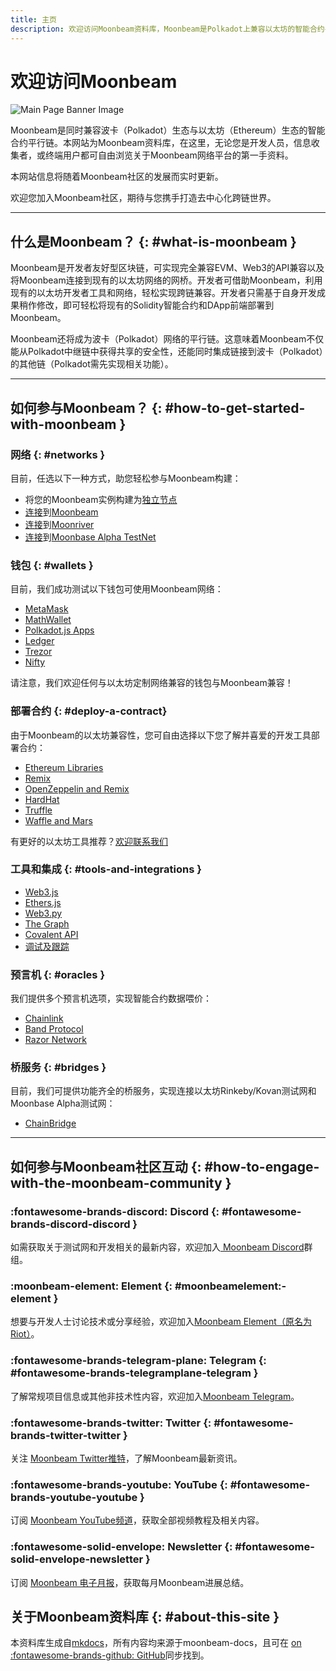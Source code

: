 ```yaml
---
title: 主页
description: 欢迎访问Moonbeam资料库，Moonbeam是Polkadot上兼容以太坊的智能合约平行链。
---
```

 
# 欢迎访问Moonbeam 

![Main Page Banner Image](/images/learn/platform/main-banner.png)

Moonbeam是同时兼容波卡（Polkadot）生态与以太坊（Ethereum）生态的智能合约平行链。本网站为Moonbeam资料库，在这里，无论您是开发人员，信息收集者，或终端用户都可自由浏览关于Moonbeam网络平台的第一手资料。

本网站信息将随着Moonbeam社区的发展而实时更新。 

欢迎您加入Moonbeam社区，期待与您携手打造去中心化跨链世界。 

---

## 什么是Moonbeam？ {: #what-is-moonbeam }

Moonbeam是开发者友好型区块链，可实现完全兼容EVM、Web3的API兼容以及将Moonbeam连接到现有的以太坊网络的网桥。开发者可借助Moonbeam，利用现有的以太坊开发者工具和网络，轻松实现跨链兼容。开发者只需基于自身开发成果稍作修改，即可轻松将现有的Solidity智能合约和DApp前端部署到Moonbeam。

Moonbeam还将成为波卡（Polkadot）网络的平行链。这意味着Moonbeam不仅能从Polkadot中继链中获得共享的安全性，还能同时集成链接到波卡（Polkadot）的其他链（Polkadot需先实现相关功能）。

---

## 如何参与Moonbeam？ {: #how-to-get-started-with-moonbeam }

### 网络 {: #networks }

目前，任选以下一种方式，助您轻松参与Moonbeam构建：

 - 将您的Moonbeam实例构建为[独立节点](/getting-started/local-node/setting-up-a-node/)
 - [连接](/builders/get-started/moonbeam/)到[Moonbeam](/learn/platform/networks/moonbeam/)
 - [连接](/builders/get-started/moonriver/)到[Moonriver](/learn/platform/networks/moonriver/)
 - [连接](/builders/get-started/moonbase/)到[Moonbase Alpha TestNet](/learn/platform/networks/moonbase/)

### 钱包 {: #wallets }

目前，我们成功测试以下钱包可使用Moonbeam网络：

 - [MetaMask](/integrations/wallets/metamask/)
 - [MathWallet](/integrations/wallets/mathwallet/)
 - [Polkadot.js Apps](/tokens/connect/polkadotjs/)
 - [Ledger](/integrations/wallets/ledger/)
 - [Trezor](/integrations/wallets/trezor/)
 - [Nifty](/tokens/connect/nifty/)

请注意，我们欢迎任何与以太坊定制网络兼容的钱包与Moonbeam兼容！

### 部署合约 {: #deploy-a-contract}

由于Moonbeam的以太坊兼容性，您可自由选择以下您了解并喜爱的开发工具部署合约：

 - [Ethereum Libraries](/builders/interact/eth-libraries/)
 - [Remix](/builders/interact/remix/)
 - [OpenZeppelin and Remix](/builders/interact/oz-remix/)
 - [HardHat](/builders/interact/hardhat/)
 - [Truffle](/builders/interact/truffle/)
 - [Waffle and Mars](/builders/interact/waffle-mars/)

有更好的以太坊工具推荐？[欢迎联系我们](https://discord.gg/PfpUATX)

### 工具和集成 {: #tools-and-integrations }

 - [Web3.js](/integrations/ethlibraries/web3js/)
 - [Ethers.js](/integrations/ethlibraries/etherjs/)
 - [Web3.py](/integrations/ethlibraries/web3py/)
 - [The Graph](/integrations/indexers/thegraph/)
 - [Covalent API](/integrations/indexers/covalent/)
 - [调试及跟踪](/builders/tools/debug-trace/)

### 预言机 {: #oracles }

我们提供多个预言机选项，实现智能合约数据喂价：

 - [Chainlink](/integrations/oracles/chainlink/)
 - [Band Protocol](/integrations/oracles/band-protocol/)
 - [Razor Network](/integrations/oracles/razor-network/)

### 桥服务 {: #bridges }

目前，我们可提供功能齐全的桥服务，实现连接以太坊Rinkeby/Kovan测试网和Moonbase Alpha测试网：

 - [ChainBridge](/integrations/bridges/ethereum/chainbridge/)

---

## 如何参与Moonbeam社区互动 {: #how-to-engage-with-the-moonbeam-community }

### :fontawesome-brands-discord:  Discord {: #fontawesome-brands-discord-discord } 

如需获取关于测试网和开发相关的最新内容，欢迎加入[ Moonbeam Discord](https://discord.gg/PfpUATX)群组。

### :moonbeam-element:  Element  {: #moonbeamelement:-element } 

想要与开发人士讨论技术或分享经验，欢迎加入[Moonbeam Element（原名为Riot）](https://app.element.io/#/room/#moonbeam:matrix.org)。

### :fontawesome-brands-telegram-plane:  Telegram {: #fontawesome-brands-telegramplane-telegram } 

了解常规项目信息或其他非技术性内容，欢迎加入[Moonbeam Telegram](https://t.me/Moonbeam_Official)。

### :fontawesome-brands-twitter:  Twitter {: #fontawesome-brands-twitter-twitter } 

关注 [Moonbeam Twitter推特](https://twitter.com/MoonbeamNetwork)，了解Moonbeam最新资讯。

### :fontawesome-brands-youtube:  YouTube {: #fontawesome-brands-youtube-youtube }  

订阅 [Moonbeam YouTube频道](https://www.youtube.com/c/MoonbeamNetwork)，获取全部视频教程及相关内容。

### :fontawesome-solid-envelope:  Newsletter {: #fontawesome-solid-envelope-newsletter } 

订阅 [Moonbeam 电子月报](https://moonbeam.network/newsletter/)，获取每月Moonbeam进展总结。

## 关于Moonbeam资料库 {: #about-this-site }

本资料库生成自[mkdocs](https://www.mkdocs.org/)，所有内容均来源于moonbeam-docs，且可在 [on :fontawesome-brands-github: GitHub](https://github.com/PureStake/moonbeam-docs)同步找到。
